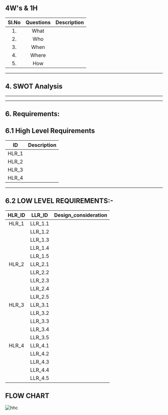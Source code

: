 ## 4W's & 1H
| Sl.No | Questions | Description | 
| :-----: | :-----: | ----- |
| 1. | What ||
| 2. | Who | | 
| 3. | When | |
| 4. | Where | | 
| 5. | How | |
-------------------------------------------------------
## 4. SWOT Analysis

----------------------
-----------------------------------
## 6. Requirements:
##  6.1 High Level Requirements ##
|ID| Description|
| :-------: |----------------------------------------------------------------------------------------------------------------------------------|
| HLR_1 |   |
| HLR_2 |  |
| HLR_3 |  |
| HLR_4 | |
---------------------------------

## 6.2 LOW LEVEL REQUIREMENTS:- ##
| HLR_ID |LLR_ID | Design_consideration | 
| :-----: | :-----: | -------------------- | 
| HLR_1 | LLR_1.1 |  |
| | LLR_1.2 | |  
| | LLR_1.3 | | 
| | LLR_1.4 | | 
| | LLR_1.5 |  | 
| HLR_2 | LLR_2.1 | |
| | LLR_2.2 | | 
| | LLR_2.3 | | 
| | LLR_2.4 | |
| | LLR_2.5 | | 
| HLR_3 | LLR_3.1 |  |
| | LLR_3.2 |  |  
| | LLR_3.3 | | 
| | LLR_3.4 | | 
| | LLR_3.5 | | 
| HLR_4 | LLR_4.1 ||
| | LLR_4.2 ||  
| | LLR_4.3 || 
| | LLR_4.4 | | 
| | LLR_4.5 | | 

## FLOW CHART
![hhc](https://user-images.githubusercontent.com/98824269/160251438-7343e7f2-a797-4c52-9ee5-117fb340d9da.png)
